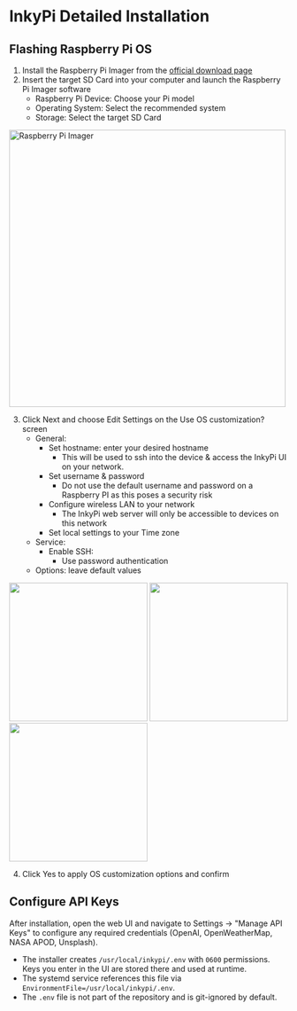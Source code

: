# InkyPi Detailed Installation

## Flashing Raspberry Pi OS 

1. Install the Raspberry Pi Imager from the [official download page](https://www.raspberrypi.com/software/)
2. Insert the target SD Card into your computer and launch the Raspberry Pi Imager software
    - Raspberry Pi Device: Choose your Pi model
    - Operating System: Select the recommended system
    - Storage: Select the target SD Card

<img src="./images/raspberry_pi_imager.png" alt="Raspberry Pi Imager" width="500"/>

3. Click Next and choose Edit Settings on the Use OS customization? screen
    - General:
        - Set hostname: enter your desired hostname
            -  This will be used to ssh into the device & access the InkyPi UI on your network.
        - Set username & password
            - Do not use the default username and password on a Raspberry PI as this poses a security risk
        - Configure wireless LAN to your network
            - The InkyPi web server will only be accessible to devices on this network
        - Set local settings to your Time zone
    - Service:
        - Enable SSH:
            - Use password authentication
    - Options: leave default values

<p float="left">
  <img src="./images/raspberry_pi_imager_general.png" width="250" />
  <img src="./images/raspberry_pi_imager_options.png" width="250" /> 
  <img src="./images/raspberry_pi_imager_services.png" width="250" />
</p>

4. Click Yes to apply OS customization options and confirm

## Configure API Keys

After installation, open the web UI and navigate to Settings → "Manage API Keys" to configure any required credentials (OpenAI, OpenWeatherMap, NASA APOD, Unsplash).

- The installer creates `/usr/local/inkypi/.env` with `0600` permissions. Keys you enter in the UI are stored there and used at runtime.
- The systemd service references this file via `EnvironmentFile=/usr/local/inkypi/.env`.
- The `.env` file is not part of the repository and is git-ignored by default.
